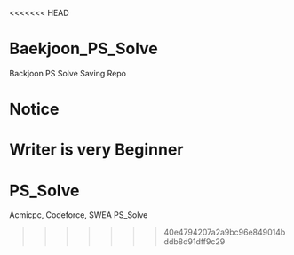 <<<<<<< HEAD
# Baekjoon_PS_Solve
Backjoon PS Solve Saving Repo

# Notice
 Writer is very Beginner
=======
# PS_Solve
Acmicpc, Codeforce, SWEA PS_Solve
>>>>>>> 40e4794207a2a9bc96e849014bddb8d91dff9c29
